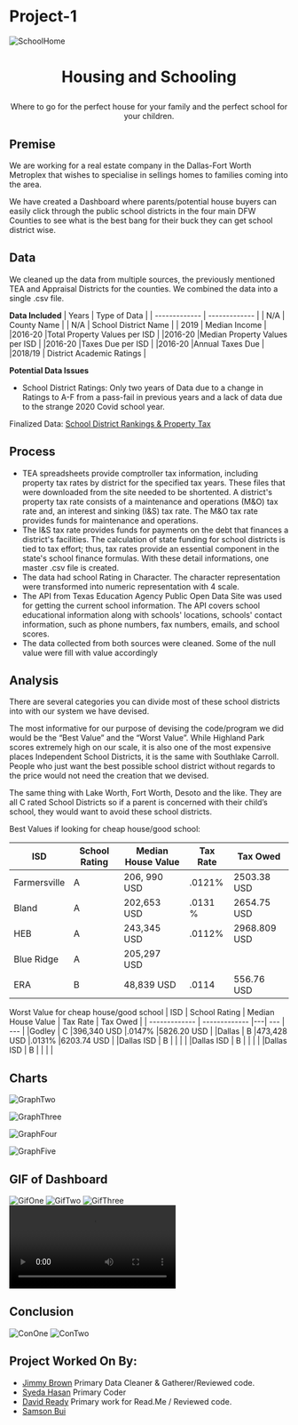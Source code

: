 # Project-1

![SchoolHome](SchoolandHome.png)

# <p align="center"> Housing and Schooling </p>
  <p align="center"> Where to go for the perfect house for your family and the perfect school for your children. </p>

## Premise
We are working for a real estate company in the Dallas-Fort Worth Metroplex that wishes to specialise in sellings homes to families coming into the area. 

We have created  a Dashboard where parents/potential house buyers can easily click through the public school districts in the four main DFW Counties to see what is the best bang for their buck they can get school district wise. 

## Data

We cleaned up the data from multiple sources, the previously mentioned TEA and Appraisal Districts for the counties. We combined the data into a single .csv file.

**Data Included**
| Years  | Type of Data  |
| ------------- | ------------- |
| N/A |  County Name  |
| N/A | School District Name  |
| 2019 | Median Income |
|2016-20 |Total Property Values per ISD |
|2016-20 |Median Property Values per ISD | 
|2016-20 |Taxes Due per ISD |
|2016-20 |Annual Taxes Due |
|2018/19 | District Academic Ratings |

**Potential Data Issues** 

* School District Ratings: Only two years of Data due to a change in Ratings to A-F from a pass-fail in previous years and a lack of data due to the strange 2020 Covid school year. 
   

Finalized Data: [School District Rankings & Property Tax](dfw_real_estate_isd.csv)

## Process

* TEA spreadsheets provide comptroller tax information, including property tax rates by district for the specified tax years. These files that were downloaded from the site needed to be shortented. A district's property tax rate consists of a maintenance and operations (M&O) tax rate and, an interest and sinking (I&S) tax rate. The M&O tax rate provides funds for maintenance and operations. 
* The I&S tax rate provides funds for payments on the debt that finances a district's facilities. The calculation of state funding for school districts is tied to tax effort; thus, tax rates provide an essential component in the state's school finance formulas. With these detail informations, one master .csv file is created.
* The data had school Rating in Character. The character representation were transformed into numeric representation with 4 scale.
* The API from Texas Education Agency Public Open Data Site was used for getting the  current school information. The API  covers school educational information along with schools' locations, schools' contact information, such as phone numbers, fax numbers, emails,  and school scores.
* The data collected from both sources were cleaned. Some of the null value were fill with value accordingly

## Analysis

There are several categories you can divide most of these school districts into with our system we have devised. 

The most informative for our purpose of devising the code/program we did would be the “Best Value” and the “Worst Value”. While Highland Park scores extremely high on our scale, it is also one of the most expensive places Independent School Districts, it is the same with Southlake Carroll. People who just want the best possible school district without regards to the price would not need the creation that we devised. 

The same thing with Lake Worth, Fort Worth, Desoto and the like. They are all C rated School Districts so if a parent is concerned with their child’s school, they would want to avoid these school districts. 

Best Values if looking for cheap house/good school: 

| ISD  | School Rating  | Median House Value | Tax Rate | Tax Owed |
| ------------- | ------------- |---| --- | --- | 
|Farmersville| A |206, 990 USD |.0121% |2503.38 USD |
|Bland | A | 202,653 USD | .0131 % |2654.75 USD |
|HEB | A |243,345 USD |.0112% | 2968.809 USD |
|Blue Ridge| A | 205,297 USD | | |
|ERA | B |48,839 USD |.0114 |556.76 USD |


Worst Value for cheap house/good school
| ISD  | School Rating  | Median House Value | Tax Rate | Tax Owed |
| ------------- | ------------- |---| --- | --- | 
|Godley | C |396,340 USD |.0147% |5826.20 USD |
|Dallas | B |473,428 USD |.0131% |6203.74 USD |
|Dallas ISD | B | | | |
|Dallas ISD | B | | | |
|Dallas ISD | B | | | |


## Charts

![GraphTwo](Graphs/Rating_By_Income.png)

![GraphThree](Graphs/Rating_By_Value.png)

![GraphFour](Graphs/Rating_By_TaxDue.png)

![GraphFive](Graphs/Rating_By_TaxRate.png)

## GIF of Dashboard
![GifOne](Bar_Analysis_Tab.gif)
![GifTwo](Sunburst_Tab.gif)
![GifThree](District_Rating_Tab.gif)
![Dashboard](dashboard.mp4)


## Conclusion

![ConOne](percentage_rating.png)
![ConTwo](percentage_isd.png)

## Project Worked On By: 
* [Jimmy Brown](https://github.com/jbrown2155) Primary Data Cleaner & Gatherer/Reviewed code.
* [Syeda Hasan](https://github.com/rimpi1612) Primary Coder
* [David Ready](https://github.com/CrusadingGroundhog) Primary work for Read.Me / Reviewed code.
* [Samson Bui](https://github.com/SamsonBui)
